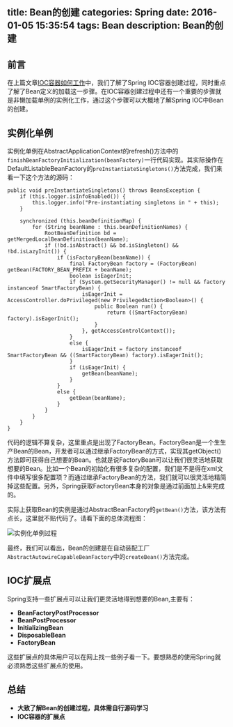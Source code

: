 title: Bean的创建
categories: Spring
date: 2016-01-05 15:35:54
tags: Bean
description: Bean的创建
---

## 前言

在上篇文章[IOC容器如何工作](http://rason.me/2015/12/31/How-do-IOC-work/)中，我们了解了Spring IOC容器创建过程，同时重点了解了Bean定义的加载这一步骤。在IOC容器创建过程中还有一个重要的步骤就是非懒加载单例的实例化工作，通过这个步骤可以大概地了解Spring IOC中Bean的创建。

## 实例化单例

实例化单例在AbstractApplicationContext的refresh()方法中的`finishBeanFactoryInitialization(beanFactory)`一行代码实现。其实际操作在DefaultListableBeanFactory的`preInstantiateSingletons()`方法完成，我们来看一下这个方法的源码：

```
public void preInstantiateSingletons() throws BeansException {
	if (this.logger.isInfoEnabled()) {
		this.logger.info("Pre-instantiating singletons in " + this);
	}

	synchronized (this.beanDefinitionMap) {
		for (String beanName : this.beanDefinitionNames) {
			RootBeanDefinition bd = getMergedLocalBeanDefinition(beanName);
			if (!bd.isAbstract() && bd.isSingleton() && !bd.isLazyInit()) {
				if (isFactoryBean(beanName)) {
					final FactoryBean factory = (FactoryBean) getBean(FACTORY_BEAN_PREFIX + beanName);
					boolean isEagerInit;
					if (System.getSecurityManager() != null && factory instanceof SmartFactoryBean) {
						isEagerInit = AccessController.doPrivileged(new PrivilegedAction<Boolean>() {
							public Boolean run() {
								return ((SmartFactoryBean) factory).isEagerInit();
							}
						}, getAccessControlContext());
					}
					else {
						isEagerInit = factory instanceof SmartFactoryBean && ((SmartFactoryBean) factory).isEagerInit(); 
					}
					if (isEagerInit) {
						getBean(beanName);
					}
				}
				else {
					getBean(beanName);
				}
			}
		}
	}
}
```

代码的逻辑不算复杂，这里重点是出现了FactoryBean。FactoryBean是一个生生产Bean的Bean，开发者可以通过继承FactoryBean的方式，实现其getObject()方法即可获得自己想要的Bean。也就是说FactoryBean可以让我们很灵活地获取想要的Bean。比如一个Bean的初始化有很多复杂的配置，我们是不是得在xml文件中填写很多配置项？而通过继承FactoryBean的方法，我们就可以很灵活地精简掉这些配置。另外，Spring获取FactoryBean本身的对象是通过前面加上&来完成的。

<!-- more -->

实际上获取Bean的实例是通过AbstractBeanFactory的`getBean()`方法，该方法有点长，这里就不贴代码了。请看下面的总体流程图：

![实例化单例过程](https://raw.githubusercontent.com/rason/rason.github.io/master/image/springpreInstantiateSingletons.jpeg)

最终，我们可以看出，Bean的创建是在自动装配工厂`AbstractAutowireCapableBeanFactory`中的`createBean()`方法完成。

## IOC扩展点

Spring支持一些扩展点可以让我们更灵活地得到想要的Bean,主要有：

- **BeanFactoryPostProcessor**
- **BeanPostProcessor**
- **InitializingBean**
- **DisposableBean**
- **FactoryBean**

这些扩展点的具体用户可以在网上找一些例子看一下。要想熟悉的使用Spring就必须熟悉这些扩展点的使用。

## 总结

- **大致了解Bean的创建过程，具体需自行源码学习**
- **IOC容器的扩展点**
